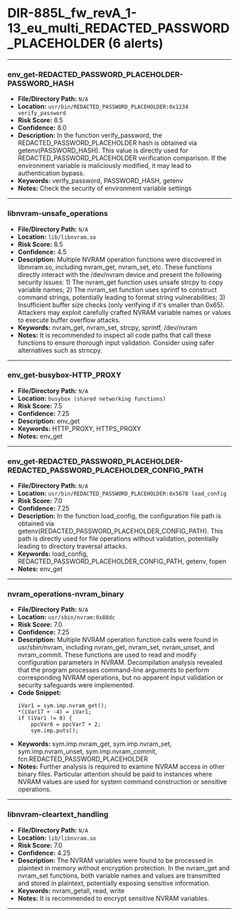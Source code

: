 # DIR-885L_fw_revA_1-13_eu_multi_REDACTED_PASSWORD_PLACEHOLDER (6 alerts)

---

### env_get-REDACTED_PASSWORD_PLACEHOLDER-PASSWORD_HASH

- **File/Directory Path:** `N/A`
- **Location:** `usr/bin/REDACTED_PASSWORD_PLACEHOLDER:0x1234 verify_password`
- **Risk Score:** 8.5
- **Confidence:** 8.0
- **Description:** In the function verify_password, the REDACTED_PASSWORD_PLACEHOLDER hash is obtained via getenv(PASSWORD_HASH). This value is directly used for REDACTED_PASSWORD_PLACEHOLDER verification comparison. If the environment variable is maliciously modified, it may lead to authentication bypass.
- **Keywords:** verify_password, PASSWORD_HASH, getenv
- **Notes:** Check the security of environment variable settings

---
### libnvram-unsafe_operations

- **File/Directory Path:** `N/A`
- **Location:** `lib/libnvram.so`
- **Risk Score:** 8.5
- **Confidence:** 4.5
- **Description:** Multiple NVRAM operation functions were discovered in libnvram.so, including nvram_get, nvram_set, etc. These functions directly interact with the /dev/nvram device and present the following security issues: 1) The nvram_get function uses unsafe strcpy to copy variable names; 2) The nvram_set function uses sprintf to construct command strings, potentially leading to format string vulnerabilities; 3) Insufficient buffer size checks (only verifying if it's smaller than 0x65). Attackers may exploit carefully crafted NVRAM variable names or values to execute buffer overflow attacks.
- **Keywords:** nvram_get, nvram_set, strcpy, sprintf, /dev/nvram
- **Notes:** It is recommended to inspect all code paths that call these functions to ensure thorough input validation. Consider using safer alternatives such as strncpy.

---
### env_get-busybox-HTTP_PROXY

- **File/Directory Path:** `N/A`
- **Location:** `busybox (shared networking functions)`
- **Risk Score:** 7.5
- **Confidence:** 7.25
- **Description:** env_get
- **Keywords:** HTTP_PROXY, HTTPS_PROXY
- **Notes:** env_get

---
### env_get-REDACTED_PASSWORD_PLACEHOLDER-REDACTED_PASSWORD_PLACEHOLDER_CONFIG_PATH

- **File/Directory Path:** `N/A`
- **Location:** `usr/bin/REDACTED_PASSWORD_PLACEHOLDER:0x5678 load_config`
- **Risk Score:** 7.0
- **Confidence:** 7.25
- **Description:** In the function load_config, the configuration file path is obtained via getenv(REDACTED_PASSWORD_PLACEHOLDER_CONFIG_PATH). This path is directly used for file operations without validation, potentially leading to directory traversal attacks.
- **Keywords:** load_config, REDACTED_PASSWORD_PLACEHOLDER_CONFIG_PATH, getenv, fopen
- **Notes:** env_get

---
### nvram_operations-nvram_binary

- **File/Directory Path:** `N/A`
- **Location:** `usr/sbin/nvram:0x88dc`
- **Risk Score:** 7.0
- **Confidence:** 7.25
- **Description:** Multiple NVRAM operation function calls were found in usr/sbin/nvram, including nvram_get, nvram_set, nvram_unset, and nvram_commit. These functions are used to read and modify configuration parameters in NVRAM. Decompilation analysis revealed that the program processes command-line arguments to perform corresponding NVRAM operations, but no apparent input validation or security safeguards were implemented.
- **Code Snippet:**
  ```
  iVar1 = sym.imp.nvram_get();
  *(iVar17 + -4) = iVar1;
  if (iVar1 != 0) {
      ppcVar6 = ppcVar7 + 2;
      sym.imp.puts();
  ```
- **Keywords:** sym.imp.nvram_get, sym.imp.nvram_set, sym.imp.nvram_unset, sym.imp.nvram_commit, fcn.REDACTED_PASSWORD_PLACEHOLDER
- **Notes:** Further analysis is required to examine NVRAM access in other binary files. Particular attention should be paid to instances where NVRAM values are used for system command construction or sensitive operations.

---
### libnvram-cleartext_handling

- **File/Directory Path:** `N/A`
- **Location:** `lib/libnvram.so`
- **Risk Score:** 7.0
- **Confidence:** 4.25
- **Description:** The NVRAM variables were found to be processed in plaintext in memory without encryption protection. In the nvram_get and nvram_set functions, both variable names and values are transmitted and stored in plaintext, potentially exposing sensitive information.
- **Keywords:** nvram_getall, read, write
- **Notes:** It is recommended to encrypt sensitive NVRAM variables.

---
